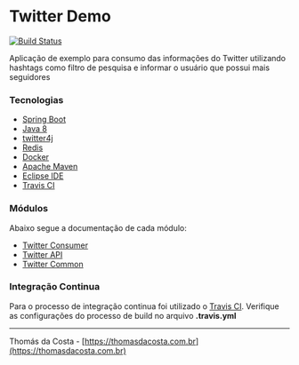 # Twitter Demo

[![Build Status](https://travis-ci.org/thomasdacosta/twitter-demo.svg?branch=master)](https://travis-ci.org/thomasdacosta/twitter-demo)

Aplicação de exemplo para consumo das informações do Twitter utilizando hashtags como filtro de pesquisa e informar o usuário que possui mais seguidores

### Tecnologias
- [Spring Boot](https://spring.io/projects/spring-boot)
- [Java 8](https://www.oracle.com/technetwork/pt/java/javase/downloads/jdk8-downloads-2133151.html)
- [twitter4j](http://twitter4j.org/en/index.html)
- [Redis](https://redis.io/)
- [Docker](https://www.docker.com/)
- [Apache Maven](https://maven.apache.org/)
- [Eclipse IDE](https://www.eclipse.org/)
- [Travis CI](https://travis-ci.org)

### Módulos

Abaixo segue a documentação de cada módulo:

- [Twitter Consumer](https://github.com/thomasdacosta/twitter-demo/tree/master/twitter-consumer)
- [Twitter API](https://github.com/thomasdacosta/twitter-demo/tree/master/twitter-api)
- [Twitter Common](https://github.com/thomasdacosta/twitter-demo/tree/master/twitter-common)

### Integração Continua

Para o processo de integração continua foi utilizado o [Travis CI](https://travis-ci.org/thomasdacosta/twitter-demo). Verifique as configurações do processo de build no arquivo **.travis.yml**

---

Thomás da Costa - [https://thomasdacosta.com.br](https://thomasdacosta.com.br)
